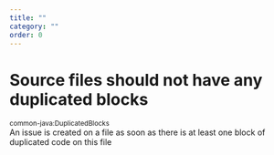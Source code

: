 ```yaml
---
title: ""
category: ""
order: 0
---
```


<h1>Source files should not have any duplicated blocks</h1>
<small>common-java:DuplicatedBlocks</small>
<br>
An issue is created on a file as soon as there is at least one block of duplicated code on this file